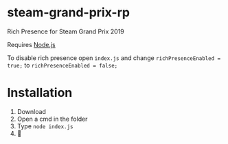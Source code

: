 # steam-grand-prix-rp
Rich Presence for Steam Grand Prix 2019

Requires [Node.js](https://nodejs.org/en/)

To disable rich presence open `index.js` and change `richPresenceEnabled = true;` to `richPresenceEnabled = false;`

# Installation

1. Download
2. Open a cmd in the folder
3. Type ```node index.js```
4. 👜
